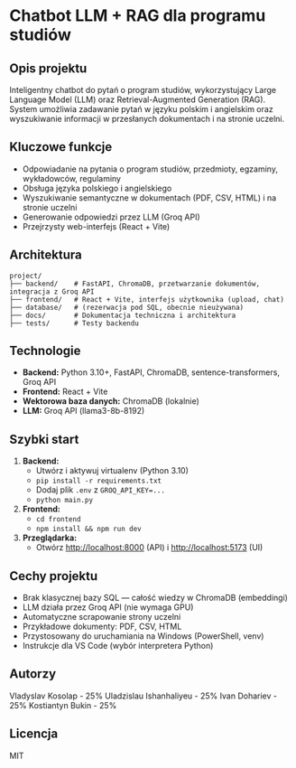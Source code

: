 # Chatbot LLM + RAG dla programu studiów

## Opis projektu
Inteligentny chatbot do pytań o program studiów, wykorzystujący Large Language Model (LLM) oraz Retrieval-Augmented Generation (RAG). System umożliwia zadawanie pytań w języku polskim i angielskim oraz wyszukiwanie informacji w przesłanych dokumentach i na stronie uczelni.

## Kluczowe funkcje
- Odpowiadanie na pytania o program studiów, przedmioty, egzaminy, wykładowców, regulaminy
- Obsługa języka polskiego i angielskiego
- Wyszukiwanie semantyczne w dokumentach (PDF, CSV, HTML) i na stronie uczelni
- Generowanie odpowiedzi przez LLM (Groq API)
- Przejrzysty web-interfejs (React + Vite)

## Architektura
```
project/
├── backend/    # FastAPI, ChromaDB, przetwarzanie dokumentów, integracja z Groq API
├── frontend/   # React + Vite, interfejs użytkownika (upload, chat)
├── database/   # (rezerwacja pod SQL, obecnie nieużywana)
├── docs/       # Dokumentacja techniczna i architektura
├── tests/      # Testy backendu
```

## Technologie
- **Backend:** Python 3.10+, FastAPI, ChromaDB, sentence-transformers, Groq API
- **Frontend:** React + Vite
- **Wektorowa baza danych:** ChromaDB (lokalnie)
- **LLM:** Groq API (llama3-8b-8192)

## Szybki start
1. **Backend:**
   - Utwórz i aktywuj virtualenv (Python 3.10)
   - `pip install -r requirements.txt`
   - Dodaj plik `.env` z `GROQ_API_KEY=...`
   - `python main.py`
2. **Frontend:**
   - `cd frontend`
   - `npm install && npm run dev`
3. **Przeglądarka:**
   - Otwórz [http://localhost:8000](http://localhost:8000) (API) i [http://localhost:5173](http://localhost:5173) (UI)

## Cechy projektu
- Brak klasycznej bazy SQL — całość wiedzy w ChromaDB (embeddingi)
- LLM działa przez Groq API (nie wymaga GPU)
- Automatyczne scrapowanie strony uczelni
- Przykładowe dokumenty: PDF, CSV, HTML
- Przystosowany do uruchamiania na Windows (PowerShell, venv)
- Instrukcje dla VS Code (wybór interpretera Python)

## Autorzy
Vladyslav Kosolap - 25%
Uladzislau Ishanhaliyeu - 25%
Ivan Dohariev - 25%
Kostiantyn Bukin - 25% 

## Licencja
MIT 